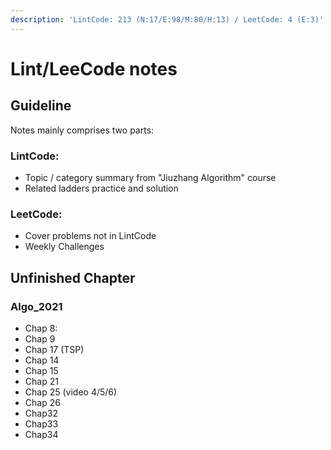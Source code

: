 ```yaml
---
description: 'LintCode: 213 (N:17/E:98/M:80/H:13) / LeetCode: 4 (E:3)'
---
```


# Lint/LeeCode notes

## Guideline 

Notes mainly comprises two parts:

### LintCode:

* Topic / category summary from "Jiuzhang Algorithm" course
* Related ladders practice and solution 

### LeetCode:

* Cover problems not in LintCode
* Weekly Challenges

## Unfinished Chapter 

### Algo\_2021

* Chap 8:
* Chap 9
* Chap 17 \(TSP\)
* Chap 14
* Chap 15
* Chap 21
* Chap 25 \(video 4/5/6\)
* Chap 26
* Chap32
* Chap33
* Chap34

